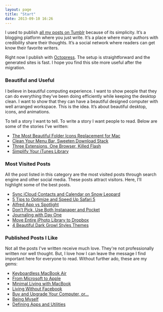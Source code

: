 ```yaml
---
layout: page
title: "Start"
date: 2013-09-10 16:26
---
```


I used to publish [all my posts on Tumblr](http://sayzlim.tumblr.com) because of its simplicity. It’s a blogging platform where you just write. It’s a place where many authors with credibility share their thoughts. It’s a social network where readers can get know their favorite writers.

Right now I publish with [Octopress](http://octopress.org/ "Octopress"). The setup is straightforward and the generated sites is fast. I hope you find this site more useful after the migration.

### Beautiful and Useful
I believe in beautiful computing experience. I want to show people that they can do everything they’ve been doing efficiently while keeping the desktop clean. I want to show that they can have a beautiful designed computer with well arranged workspace. This is the idea. It’s about beautiful desktop, icons, and animations.

To tell a story I want to tell. To write a story I want people to read. Below are some of the stories I’ve written:

- [The Most Beautiful Folder Icons Replacement for Mac][1]
- [Clean Your Menu Bar, Sweeten Download Stack][2]
- [Three Extensions, One Browser, Killed Flash][3]
- [Simplify Your iTunes Library][4]

### Most Visited Posts
All the post listed in this category are the most visited posts through search engine and other social media. These posts attract visitors. Here, I'll highlight some of the best posts.

- [Sync iCloud Contacts and Calendar on Snow Leopard][5]
- [5 Tips to Optimize and Speed Up Safari 5][6]
- [Alfred App vs Spotlight][7]
- [Don’t Pick, Use Both Instapaper and Pocket][8]
- [Journaling with Day One][9]
- [Move Entire iPhoto Library to Dropbox][10]
- [4 Beautiful Dark Growl Styles Themes][11]

### Published Posts I Like
Not all the posts I've written receive much love. They're not professionally written nor well thought. But, I love how I can leave the message I find important here for everyone to read. Without further ado, these are my gems:

- [Keyboardless MacBook Air][12]
- [From Microsoft to Apple][15]
- [Minimal Living with MacBook][13]
- [Living Without Facebook][18]
- [Buy and Upgrade Your Computer, or…][16]
- [Being Myself][17]
- [Defining Apps and Utilities][14]

[1]: http://sayzlim.net/most-beautiful-folder-icons-mac/ "The Most Beautiful Folder Icons Replacement for Mac"
[2]: http://sayzlim.net/clean-your-menu-bar-sweeten-download-stack/ "Clean Your Menu Bar, Sweeten Download Stack"
[3]: http://sayzlim.net/three-extensions-one-browser-killed-flash/ "Three Extensions, One Browser, Killed Flash"
[4]: http://sayzlim.net/simplify-your-itunes-library/ "Simplify Your iTunes Library"
[5]: http://sayzlim.net/sync-icloud-contacts-calendar-snow-leopard/ "Sync iCloud Contacts and Calendar on Snow Leopard"
[6]: http://sayzlim.net/5-tips-to-optimize-and-speed-up-safari-5/ "5 Tips to Optimize and Speed Up Safari 5"
[7]: http://sayzlim.net/alfred-app-vs-spotlight/ "Alfred App vs Spotlight"
[8]: http://sayzlim.net/use-both-instapaper-and-pocket/ "Don’t Pick, Use Both Instapaper and Pocket"
[9]: http://sayzlim.net/journaling-with-day-one/ "Journaling with Day One"
[10]: http://sayzlim.net/move-entire-iphoto-library-to-dropbox/ "Move Entire iPhoto Library to Dropbox"
[11]: http://sayzlim.net/4-beautiful-dark-growl-styles-themes/ "4 Beautiful Dark Growl Styles Themes"
[12]: http://sayzlim.net/keyboardless-macbook-air/ "Keyboardless MacBook Air"
[13]: http://sayzlim.net/minimal-living-with-macbook/ "Minimal Living with MacBook"
[14]: http://sayzlim.net/effective-menu-bar-search-workflow/ "Effective Menu Bar Search Workflow"
[15]: http://sayzlim.net/from-microsoft-to-apple/
[16]: http://sayzlim.net/buy-and-upgrade-your-computer-or "Buy and Upgrade Your Computer, or..."
[17]: http://sayzlim.net/being-myself/ "Being Myself | Sayz Lim"
[18]: http://sayzlim.net/living-without-facebook "Living without Facebook"